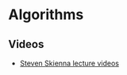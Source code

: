 # Algorithms

## Videos

- [Steven Skienna lecture videos](https://www3.cs.stonybrook.edu/~skiena/373/videos/)

